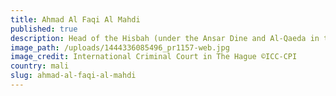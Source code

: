 ```yaml
---
title: Ahmad Al Faqi Al Mahdi
published: true
description: Head of the Hisbah (under the Ansar Dine and Al-Qaeda in the Islamic Maghreb (AQIM))
image_path: /uploads/1444336085496_pr1157-web.jpg
image_credit: International Criminal Court in The Hague ©ICC-CPI
country: mali
slug: ahmad-al-faqi-al-mahdi
---
```



